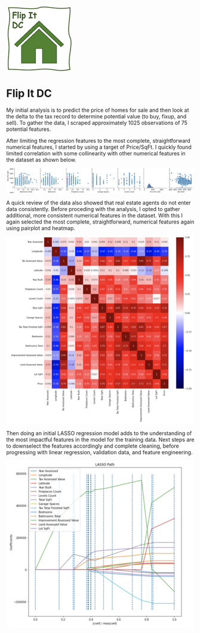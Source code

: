 ![](https://github.com/arbgar/metis/blob/main/Regression/Project/Deliverables/FID_Logo.png)

# Flip It DC

My initial analysis is to predict the price of homes for sale and then look at the delta to the tax record to determine potential value (to buy, fixup, and sell). To gather the data, I scraped approximately 1025 observations of 75 potential features.

After limiting the regression features to the most complete, straightforward numerical features, I started by using a target of Price/SqFt.  I quickly found limited correlation with some collinearity with other numerical features in the dataset as shown below. 

![](https://github.com/arbgar/metis/blob/main/Regression/Project/Deliverables/image-20210927181406202.png)

A quick review of the data also showed that real estate agents do not enter data consistently. Before proceding with the analysis, I opted to gather additional, more consistent numerical features in the dataset. With this I again selected the most complete, straightforward, numerical features again using pairplot and heatmap.

![](https://github.com/arbgar/metis/blob/main/Regression/Project/Deliverables/image-20210928161148298.png)

Then doing an initial LASSO regression model adds to the understanding of the most impactful features in the model for the training data.  Next steps are to downselect the features accordingly and complete cleaning, before progressing with linear regression, validation data, and feature engineering.

![](https://github.com/arbgar/metis/blob/main/Regression/Project/Deliverables/image-20210928161605367.png)
